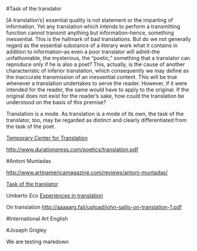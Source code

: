 #Task of the translator

[A translation’s] essential quality is not statement or the imparting of information. Yet any translation which intends to perform a transmitting function cannot transmit anything but information–hence, something inessential. This is the hallmark of bad translations. But do we not generally regard as the essential substance of a literary work what it contains in addition to information–as even a poor translator will admit–the unfathomable, the mysterious, the “poetic,” something that a translator can reproduce only if he is also a poet? This, actually, is the cause of another characteristic of inferior translation, which consequently we may define as the inaccurate transmission of an inessential content. This will be true whenever a translation undertakes to serve the reader. However, if it were intended for the reader, the same would have to apply to the original. If the original does not exist for the reader’s sake, how could the translation be understood on the basis of this premise?


Translation is a mode.
As translation is a mode of its own, the task of the translator, too, may be regarded as distinct and clearly differentiated from the task of the poet.

[Temporary Center for Translation](http://www.newmuseum.org/exhibitions/view/temporary-center-for-translation)


http://www.durationpress.com/poetics/translation.pdf

#Antoni Muntadas

http://www.artinamericamagazine.com/reviews/antoni-muntadas/ 

[Task of the translator](http://users.clas.ufl.edu/burt/deconstructionandnewmediatheory/walterbenjamintasktranslator.pdf)


Umberto Eco 
[Experiences in translation](http://aaaaarg.fail/upload/umberto-eco-experiences-in-translation.pdf)

On translation
http://aaaaarg.fail/upload/john-sallis-on-translation-1.pdf 

#International Art English



#Joseph Grigley


We are testing markdown